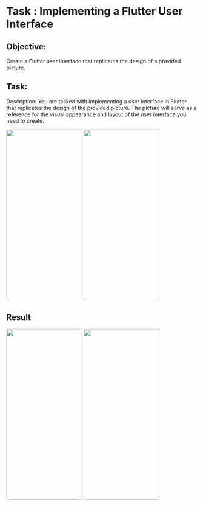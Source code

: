 # Task : Implementing a Flutter User Interface
## Objective:
Create a Flutter user interface that replicates the design of a provided picture.

## Task:
Description: You are tasked with implementing a user interface in Flutter that replicates the design of the provided picture. The picture will serve as a reference for the visual appearance and layout of the user interface you need to create.

<img width="200" height="450" src="https://github.com/dawit-melka/2023-project-phase-mobile-tasks/assets/105089130/d21a50ec-76ea-4439-9642-777baef8f133">

<img width="200" height="450" src="https://github.com/dawit-melka/2023-project-phase-mobile-tasks/assets/105089130/c3f7679a-5c71-4e15-81a7-92e7ed41e6f2">


## Result


<img width="200" height="450" src="https://github.com/dawit-melka/2023-project-phase-mobile-tasks/assets/105089130/7fe85e00-747d-4238-a84a-bcec3133929c">


<img width="200" height="450" src="https://github.com/dawit-melka/2023-project-phase-mobile-tasks/assets/105089130/fc188210-8589-4749-bb82-d460705ee2bc">
